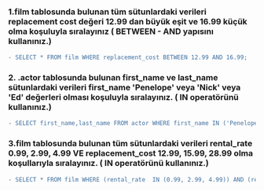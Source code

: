 ### 1.film tablosunda bulunan tüm sütunlardaki verileri replacement cost değeri 12.99 dan büyük eşit ve 16.99 küçük olma koşuluyla sıralayınız ( BETWEEN - AND yapısını kullanınız.)

```diff
- SELECT * FROM film WHERE replacement_cost BETWEEN 12.99 AND 16.99;
```
### 2. .actor tablosunda bulunan first_name ve last_name sütunlardaki verileri first_name 'Penelope' veya 'Nick' veya 'Ed' değerleri olması koşuluyla sıralayınız. ( IN operatörünü kullanınız.)
 
 ```diff
- SELECT first_name,last_name FROM actor WHERE first_name IN ('Penelope','Nick','Ed');
```
### 3.film tablosunda bulunan tüm sütunlardaki verileri rental_rate 0.99, 2.99, 4.99 VE replacement_cost 12.99, 15.99, 28.99 olma koşullarıyla sıralayınız. ( IN operatörünü kullanınız.)

 ```diff
- SELECT * FROM film WHERE (rental_rate  IN (0.99, 2.99, 4.99)) AND (replacement_cost IN(12.99, 15.99, 28.99));
```
